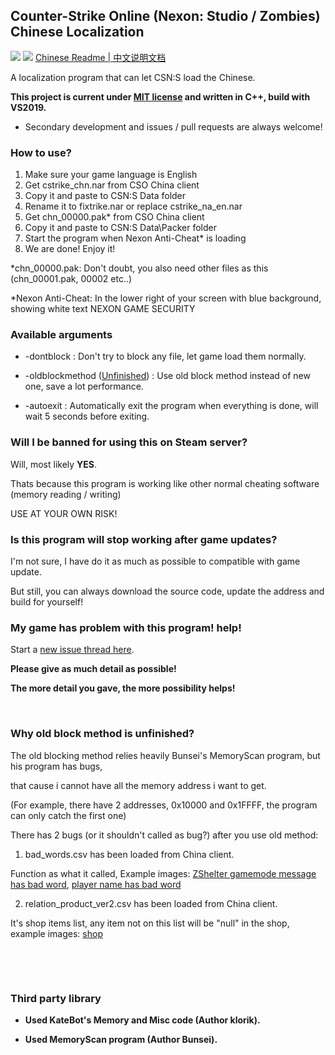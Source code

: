 ## Counter-Strike Online (Nexon: Studio / Zombies) Chinese Localization

[![](https://img.shields.io/badge/License-MIT-green)](./LICENSE)
[![](https://img.shields.io/badge/Release%20Version-1.3.2-green)](https://github.com/dounai2333/CSNS-Chinese-Localization/releases/tag/1.3.2)
[Chinese Readme | 中文说明文档](./README_CN.md)

A localization program that can let CSN:S load the Chinese.

**This project is current under [MIT license](./LICENSE) and written in C++, build with VS2019.**

- Secondary development and issues / pull requests are always welcome!

### How to use?
1. Make sure your game language is English
2. Get cstrike_chn.nar from CSO China client
3. Copy it and paste to CSN:S Data folder
4. Rename it to fixtrike.nar or replace cstrike_na_en.nar
5. Get chn_00000.pak* from CSO China client
6. Copy it and paste to CSN:S Data\Packer folder
7. Start the program when Nexon Anti-Cheat* is loading
8. We are done! Enjoy it!

*chn_00000.pak: Don't doubt, you also need other files as this (chn_00001.pak, 00002 etc..)

*Nexon Anti-Cheat: In the lower right of your screen with blue background, showing white text NEXON GAME SECURITY

### Available arguments

- -dontblock : Don't try to block any file, let game load them normally.

- -oldblockmethod ([Unfinished](https://github.com/dounai2333/CSNS-Chinese-Localization#why-old-block-method-is-unfinished)) : Use old block method instead of new one, save a lot performance.

- -autoexit : Automatically exit the program when everything is done, will wait 5 seconds before exiting.

### Will I be banned for using this on Steam server?
Will, most likely **YES**.

Thats because this program is working like other normal cheating software (memory reading / writing)

USE AT YOUR OWN RISK!

### Is this program will stop working after game updates?
I'm not sure, I have do it as much as possible to compatible with game update.

But still, you can always download the source code, update the address and build for yourself!

### My game has problem with this program! help!
Start a [new issue thread here](https://github.com/dounai2333/CSNS-Chinese-Localization/issues/new).

**Please give as much detail as possible!**

**The more detail you gave, the more possibility helps!**

‮

### Why old block method is unfinished?

The old blocking method relies heavily Bunsei's MemoryScan program, but his program has bugs,

that cause i cannot have all the memory address i want to get.

(For example, there have 2 addresses, 0x10000 and 0x1FFFF, the program can only catch the first one)

There has 2 bugs (or it shouldn't called as bug?) after you use old method:

1. bad_words.csv has been loaded from China client.

Function as what it called, Example images: [ZShelter gamemode message has bad word](https://raw.githubusercontent.com/dounai2333/CSNS-Chinese-Localization/master/images/badwordimg1.jpg), [player name has bad word](https://raw.githubusercontent.com/dounai2333/CSNS-Chinese-Localization/master/images/badwordimg2.jpg)

2. relation_product_ver2.csv has been loaded from China client.

It's shop items list, any item not on this list will be "null" in the shop, example images: [shop](https://raw.githubusercontent.com/dounai2333/CSNS-Chinese-Localization/master/images/shopimg.jpg)

‮

‮

### Third party library

- **Used KateBot's Memory and Misc code (Author klorik).**

- **Used MemoryScan program (Author Bunsei).**
